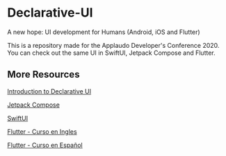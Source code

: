# Declarative-UI
A new hope: UI development for Humans (Android, iOS and Flutter)

This is a repository made for the Applaudo Developer's Conference 2020.
You can check out the same UI in SwiftUI, Jetpack Compose and Flutter.

## More Resources

[Introduction to Declarative UI](https://flutter.dev/docs/get-started/flutter-for/declarative)

[Jetpack Compose](https://developer.android.com/jetpack/compose)

[SwiftUI](https://developer.apple.com/xcode/swiftui/)

[Flutter - Curso en Ingles](https://www.appbrewery.co/p/flutter-development-bootcamp-with-dart)

[Flutter - Curso en Español](https://www.udemy.com/course/flutter-primeros-pasos/)
